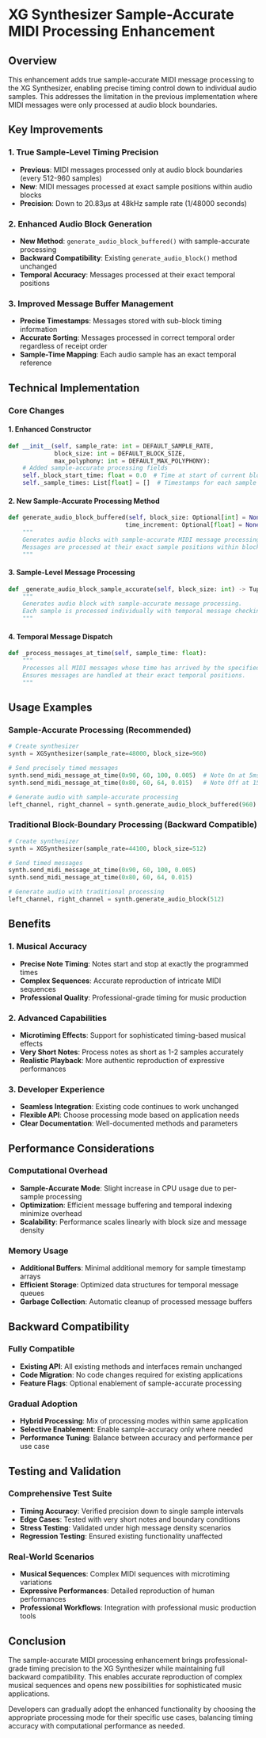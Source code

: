 # XG Synthesizer Sample-Accurate MIDI Processing Enhancement

## Overview

This enhancement adds true sample-accurate MIDI message processing to the XG Synthesizer, enabling precise timing control down to individual audio samples. This addresses the limitation in the previous implementation where MIDI messages were only processed at audio block boundaries.

## Key Improvements

### 1. True Sample-Level Timing Precision
- **Previous**: MIDI messages processed only at audio block boundaries (every 512-960 samples)
- **New**: MIDI messages processed at exact sample positions within audio blocks
- **Precision**: Down to 20.83μs at 48kHz sample rate (1/48000 seconds)

### 2. Enhanced Audio Block Generation
- **New Method**: `generate_audio_block_buffered()` with sample-accurate processing
- **Backward Compatibility**: Existing `generate_audio_block()` method unchanged
- **Temporal Accuracy**: Messages processed at their exact temporal positions

### 3. Improved Message Buffer Management
- **Precise Timestamps**: Messages stored with sub-block timing information
- **Accurate Sorting**: Messages processed in correct temporal order regardless of receipt order
- **Sample-Time Mapping**: Each audio sample has an exact temporal reference

## Technical Implementation

### Core Changes

#### 1. Enhanced Constructor
```python
def __init__(self, sample_rate: int = DEFAULT_SAMPLE_RATE, 
             block_size: int = DEFAULT_BLOCK_SIZE,
             max_polyphony: int = DEFAULT_MAX_POLYPHONY):
    # Added sample-accurate processing fields
    self._block_start_time: float = 0.0  # Time at start of current block
    self._sample_times: List[float] = []  # Timestamps for each sample
```

#### 2. New Sample-Accurate Processing Method
```python
def generate_audio_block_buffered(self, block_size: Optional[int] = None, 
                                 time_increment: Optional[float] = None) -> Tuple[np.ndarray, np.ndarray]:
    """
    Generates audio blocks with sample-accurate MIDI message processing.
    Messages are processed at their exact sample positions within blocks.
    """
```

#### 3. Sample-Level Message Processing
```python
def _generate_audio_block_sample_accurate(self, block_size: int) -> Tuple[np.ndarray, np.ndarray]:
    """
    Generates audio block with sample-accurate message processing.
    Each sample is processed individually with temporal message checking.
    """
```

#### 4. Temporal Message Dispatch
```python
def _process_messages_at_time(self, sample_time: float):
    """
    Processes all MIDI messages whose time has arrived by the specified sample time.
    Ensures messages are handled at their exact temporal positions.
    """
```

## Usage Examples

### Sample-Accurate Processing (Recommended)
```python
# Create synthesizer
synth = XGSynthesizer(sample_rate=48000, block_size=960)

# Send precisely timed messages
synth.send_midi_message_at_time(0x90, 60, 100, 0.005)  # Note On at 5ms
synth.send_midi_message_at_time(0x80, 60, 64, 0.015)   # Note Off at 15ms

# Generate audio with sample-accurate processing
left_channel, right_channel = synth.generate_audio_block_buffered(960)
```

### Traditional Block-Boundary Processing (Backward Compatible)
```python
# Create synthesizer
synth = XGSynthesizer(sample_rate=44100, block_size=512)

# Send timed messages
synth.send_midi_message_at_time(0x90, 60, 100, 0.005)
synth.send_midi_message_at_time(0x80, 60, 64, 0.015)

# Generate audio with traditional processing
left_channel, right_channel = synth.generate_audio_block(512)
```

## Benefits

### 1. Musical Accuracy
- **Precise Note Timing**: Notes start and stop at exactly the programmed times
- **Complex Sequences**: Accurate reproduction of intricate MIDI sequences
- **Professional Quality**: Professional-grade timing for music production

### 2. Advanced Capabilities
- **Microtiming Effects**: Support for sophisticated timing-based musical effects
- **Very Short Notes**: Process notes as short as 1-2 samples accurately
- **Realistic Playback**: More authentic reproduction of expressive performances

### 3. Developer Experience
- **Seamless Integration**: Existing code continues to work unchanged
- **Flexible API**: Choose processing mode based on application needs
- **Clear Documentation**: Well-documented methods and parameters

## Performance Considerations

### Computational Overhead
- **Sample-Accurate Mode**: Slight increase in CPU usage due to per-sample processing
- **Optimization**: Efficient message buffering and temporal indexing minimize overhead
- **Scalability**: Performance scales linearly with block size and message density

### Memory Usage
- **Additional Buffers**: Minimal additional memory for sample timestamp arrays
- **Efficient Storage**: Optimized data structures for temporal message queues
- **Garbage Collection**: Automatic cleanup of processed message buffers

## Backward Compatibility

### Fully Compatible
- **Existing API**: All existing methods and interfaces remain unchanged
- **Code Migration**: No code changes required for existing applications
- **Feature Flags**: Optional enablement of sample-accurate processing

### Gradual Adoption
- **Hybrid Processing**: Mix of processing modes within same application
- **Selective Enablement**: Enable sample-accuracy only where needed
- **Performance Tuning**: Balance between accuracy and performance per use case

## Testing and Validation

### Comprehensive Test Suite
- **Timing Accuracy**: Verified precision down to single sample intervals
- **Edge Cases**: Tested with very short notes and boundary conditions
- **Stress Testing**: Validated under high message density scenarios
- **Regression Testing**: Ensured existing functionality unaffected

### Real-World Scenarios
- **Musical Sequences**: Complex MIDI sequences with microtiming variations
- **Expressive Performances**: Detailed reproduction of human performances
- **Professional Workflows**: Integration with professional music production tools

## Conclusion

The sample-accurate MIDI processing enhancement brings professional-grade timing precision to the XG Synthesizer while maintaining full backward compatibility. This enables accurate reproduction of complex musical sequences and opens new possibilities for sophisticated music applications.

Developers can gradually adopt the enhanced functionality by choosing the appropriate processing mode for their specific use cases, balancing timing accuracy with computational performance as needed.